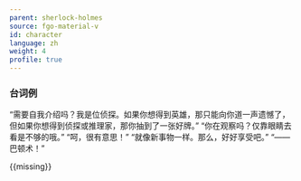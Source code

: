```yaml
---
parent: sherlock-holmes
source: fgo-material-v
id: character
language: zh
weight: 4
profile: true
---
```


### 台词例

“需要自我介绍吗？我是位侦探。如果你想得到英雄，那只能向你道一声遗憾了，但如果你想得到侦探或推理家，那你抽到了一张好牌。”
“你在观察吗？仅靠眼睛去看是不够的哦。”
“呵，很有意思！”
“就像新事物一样。那么，好好享受吧。”
“——巴顿术！”

{{missing}}

